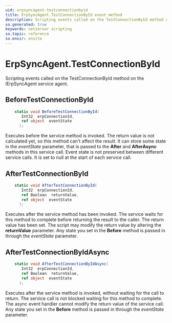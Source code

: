 ```yaml
---
uid: erpsyncagent-testconnectionbyid
title: ErpSyncAgent.TestConnectionById event method
description: Scripting events called on the TestConnectionById method on the ErpSyncAgent service agent.
so.generated: true
keywords: netserver scripting
so.topic: reference
so.envir: onsite
---
```

# ErpSyncAgent.TestConnectionById

Scripting events called on the <see cref='M:IErpSyncAgent.TestConnectionById'>TestConnectionById</see> method on the <see cref='IErpSyncAgent'>IErpSyncAgent</see>  service agent.

## BeforeTestConnectionById
```cs
    static void BeforeTestConnectionById(
       Int32  erpConnectionId,
       ref object  eventState
      );
```
Executes before the service method is invoked.
The return value is not calculated yet, so this method can't affect the result.
It can store some state in the *eventState* parameter, that is passed to the **After** and **AfterAsync** methods in this service call.
Event state is not preserved between different service calls. It is set to null at the start of each service call.
## AfterTestConnectionById
```cs
    static void AfterTestConnectionById(
       Int32  erpConnectionId,
       ref Boolean  returnValue,
       ref object  eventState
      );
```
Executes after the service method has been invoked. The service waits for this method to complete before returning the result to the caller.
The return value has been set. The script may modify the return value by altering the **returnValue** parameter.
Any state you set in the **Before** method is passed in through the *eventState* parameter.
## AfterTestConnectionByIdAsync
```cs
    static void AfterTestConnectionByIdAsync(
       Int32  erpConnectionId,
       ref Boolean  returnValue,
       ref object  eventState
      );
```
Executes after the service method is invoked, without waiting for the call to return.
The service call is not blocked waiting for this method to complete.
The async event handler cannot modify the return value of the service call.
Any state you set in the **Before** method is passed in through the *eventState* parameter.

